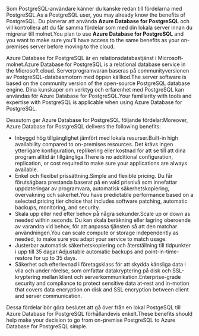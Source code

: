 <span data-ttu-id="46860-101">Som PostgreSQL-användare känner du kanske redan till fördelarna med PostgreSQL.</span><span class="sxs-lookup"><span data-stu-id="46860-101">As a PostgreSQL user, you may already know the benefits of PostgreSQL.</span></span> <span data-ttu-id="46860-102">Du planerar att använda **Azure Database for PostgreSQL** och vill kontrollera att du får samma fördelar som med din lokala server innan du migrerar till molnet.</span><span class="sxs-lookup"><span data-stu-id="46860-102">You plan to use **Azure Database for PostgreSQL** and you want to make sure you'll have access to the same benefits as your on-premises server before moving to the cloud.</span></span>

<span data-ttu-id="46860-103">Azure Database for PostgreSQL är en relationsdatabastjänst i Microsoft-molnet.</span><span class="sxs-lookup"><span data-stu-id="46860-103">Azure Database for PostgreSQL is a relational database service in the Microsoft cloud.</span></span> <span data-ttu-id="46860-104">Serverprogramvaran baseras på communityversionen av PostgreSQL-databasmotorn med öppen källkod.</span><span class="sxs-lookup"><span data-stu-id="46860-104">The server software is based on the community version of the open-source PostgreSQL database engine.</span></span> <span data-ttu-id="46860-105">Dina kunskaper om verktyg och erfarenhet med PostgreSQL kan användas för Azure Database for PostgreSQL.</span><span class="sxs-lookup"><span data-stu-id="46860-105">Your familiarity with tools and expertise with PostgreSQL is applicable when using Azure Database for PostgreSQL.</span></span>

<span data-ttu-id="46860-106">Dessutom ger Azure Database for PostgreSQL följande fördelar:</span><span class="sxs-lookup"><span data-stu-id="46860-106">Moreover, Azure Database for PostgreSQL delivers the following benefits:</span></span>

- <span data-ttu-id="46860-107">Inbyggd hög tillgänglighet jämfört med lokala resurser.</span><span class="sxs-lookup"><span data-stu-id="46860-107">Built-in high availability compared to on-premises resources.</span></span> <span data-ttu-id="46860-108">Det krävs ingen ytterligare konfiguration, replikering eller kostnad för att se till att dina program alltid är tillgängliga.</span><span class="sxs-lookup"><span data-stu-id="46860-108">There is no additional configuration, replication, or cost required to make sure your applications are always available.</span></span>
- <span data-ttu-id="46860-109">Enkel och flexibel prissättning.</span><span class="sxs-lookup"><span data-stu-id="46860-109">Simple and flexible pricing.</span></span> <span data-ttu-id="46860-110">Du får förutsägbara prestanda baserat på en vald prisnivå som innefattar uppdateringar av programvara, automatisk säkerhetskopiering, övervakning och säkerhet.</span><span class="sxs-lookup"><span data-stu-id="46860-110">You have predictable performance based on a selected pricing tier choice that includes software patching, automatic backups, monitoring, and security.</span></span>
- <span data-ttu-id="46860-111">Skala upp eller ned efter behov på några sekunder.</span><span class="sxs-lookup"><span data-stu-id="46860-111">Scale up or down as needed within seconds.</span></span> <span data-ttu-id="46860-112">Du kan skala beräkning eller lagring oberoende av varandra vid behov, för att anpassa tjänsten så att den matchar användningen.</span><span class="sxs-lookup"><span data-stu-id="46860-112">You can scale compute or storage independently as needed, to make sure you adapt your service to match usage.</span></span>
- <span data-ttu-id="46860-113">Justerbar automatisk säkerhetskopiering och återställning till tidpunkter i upp till 35 dagar.</span><span class="sxs-lookup"><span data-stu-id="46860-113">Adjustable automatic backups and point-in-time-restore for up to 35 days.</span></span>
- <span data-ttu-id="46860-114">Säkerhet och efterlevnad i företagsklass för att skydda känsliga data i vila och under rörelse, som omfattar datakryptering på disk och SSL-kryptering mellan klient och serverkommunikation.</span><span class="sxs-lookup"><span data-stu-id="46860-114">Enterprise-grade security and compliance to protect sensitive data at-rest and in-motion that covers data encryption on disk and SSL encryption between client and server communication.</span></span>

<span data-ttu-id="46860-115">Dessa fördelar bör göra beslutet att gå över från en lokal PostgeSQL till Azure Database for PostgreSQL förhållandevis enkelt.</span><span class="sxs-lookup"><span data-stu-id="46860-115">These benefits should help make your decision to go from on-premise PostgreSQL to Azure Database for PostgreSQL simple.</span></span>